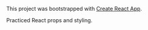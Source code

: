 This project was bootstrapped with [Create React App](https://github.com/facebook/create-react-app).

Practiced React props and styling.
